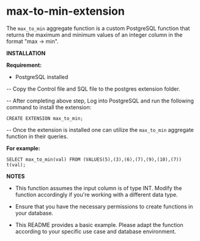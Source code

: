 # max-to-min-extension
The `max_to_min` aggregate function is a custom PostgreSQL function that returns the maximum and minimum values of an integer column in the format "max -> min".



**INSTALLATION**

**Requirement:**
  * PostgreSQL installed

-- Copy the Control file and SQL file to the postgres extension folder.

-- After completing above step, Log into PostgreSQL and run the following command to install the extension:

`CREATE EXTENSION max_to_min;` 

-- Once the extension is installed one can utilize the `max_to_min` aggregate function in their queries.

**For example:**

`SELECT max_to_min(val) FROM (VALUES(5),(3),(6),(7),(9),(10),(7)) t(val);`



**NOTES**

* This function assumes the input column is of type INT. Modify the function accordingly if you're working with a different data type.

* Ensure that you have the necessary permissions to create functions in your database.

* This README provides a basic example. Please adapt the function according to your specific use case and database environment.
